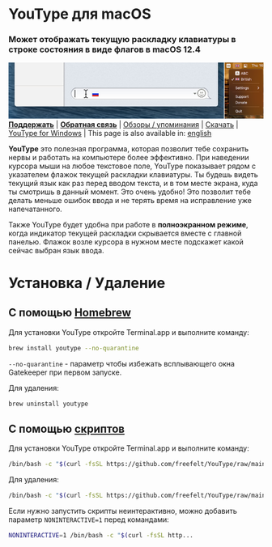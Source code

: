 # YouType для macOS
### Может отображать текущую раскладку клавиатуры в строке состояния в виде флагов в macOS 12.4
![Screenshot1.png](Screenshot1.png)
[**Поддержать**](https://www.buymeacoffee.com/freefelt)  |  [**Обратная связь**](https://github.com/freefelt/YouType/issues/new)  |  [Обзоры / упоминания](reviews.md)  |  [Скачать](https://github.com/freefelt/YouType/raw/main/YouType.zip) |  [YouType for Windows](Windows/README-rus.md)  |  This page is also available in: [english](../..)

**YouType** это полезная программа, которая позволит тебе сохранить нервы и работать на компьютере более эффективно. При наведении курсора мыши на любое текстовое поле, YouType показывает рядом с указателем флажок текущей раскладки клавиатуры. Ты будешь видеть текущий язык как раз перед вводом текста, и в том месте экрана, куда ты смотришь в данный момент. Это очень удобно! Это позволит тебе делать меньше ошибок ввода и не терять время на исправление уже напечатанного.

Также YouType будет удобна при работе в **полноэкранном режиме**, когда индикатор текущей раскладки скрывается вместе с главной панелью. Флажок возле курсора в нужном месте подскажет какой сейчас выбран язык ввода.

# Установка / Удаление

## С помощью [Homebrew](https://github.com/Homebrew/homebrew-cask)
Для установки YouType откройте Terminal.app и выполните команду:
```bash
brew install youtype --no-quarantine
```
`--no-quarantine` - параметр чтобы избежать всплывающего окна Gatekeeper при первом запуске.

Для удаления:
```bash
brew uninstall youtype
```

## С помощью [скриптов](https://github.com/freefelt/YouType/raw/main/Scripts)
Для установки YouType откройте Terminal.app и выполните команду:
```bash
/bin/bash -c "$(curl -fsSL https://github.com/freefelt/YouType/raw/main/Scripts/Installer.sh)"
```
Для удаления:
```bash
/bin/bash -c "$(curl -fsSL https://github.com/freefelt/YouType/raw/main/Scripts/Uninstaller.sh)"
```
Если нужно запустить скрипты неинтерактивно, можно добавить параметр `NONINTERACTIVE=1` перед командами:
```bash
NONINTERACTIVE=1 /bin/bash -c "$(curl -fsSL http...
```
